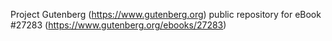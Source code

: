 Project Gutenberg (https://www.gutenberg.org) public repository for eBook #27283 (https://www.gutenberg.org/ebooks/27283)
